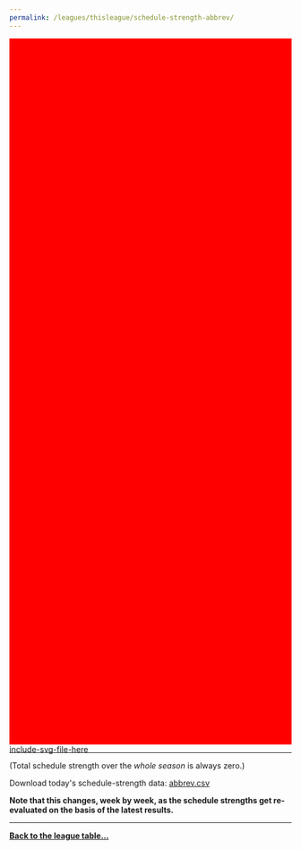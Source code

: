 ```yaml
---
permalink: /leagues/thisleague/schedule-strength-abbrev/
---
```


<style>
.svg-wrap {
    background-color:red;
    height:0;
    padding-top:250%; /* 350px/550px */
    position: relative;
}

svg {
    background-color: cyan;
    height: 100%;
    display:block;
    width: 100%;
    position: absolute;
    top:0;
    left:0;
}
</style>


<div class="svg-wrap">
include-svg-file-here
</div>

-----

(Total schedule strength over the *whole season* is always zero.)


Download today's schedule-strength data: [abbrev.csv](/assets/leagues/england-premier-league/2017/schedule-strengths/abbrev.csv)

**Note that this changes, week by week, as the schedule strengths get re-evaluated on the
basis of the latest results.**

-----

[**Back to the league table...**](/leagues/thisleague)


